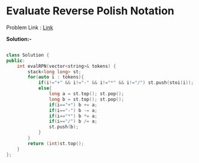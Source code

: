 # Evaluate Reverse Polish Notation 

Problem Link : [Link](https://leetcode.com/problems/evaluate-reverse-polish-notation/)

**Solution:-**
```C++

class Solution {
public:
    int evalRPN(vector<string>& tokens) {
        stack<long long> st;
        for(auto i : tokens){
            if(i!="+" && i!="-" && i!="*" && i!="/") st.push(stoi(i));
            else{
                long a = st.top(); st.pop();
                long b = st.top(); st.pop();
                if(i=="+") b += a;
                if(i=="-") b -= a;
                if(i=="*") b *= a;
                if(i=="/") b /= a;
                st.push(b);
            }
        }
        return (int)st.top();
    }
};


```
